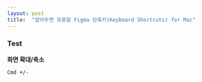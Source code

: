 ```yaml
---
layout: post
title:  "알아두면 유용할 Figma 단축키(Keyboard Shortcuts) for Mac"
---
```


### Test

**화면 확대/축소**

```
Cmd +/- 
```

